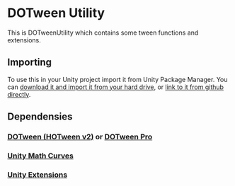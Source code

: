 # DOTween Utility

This is DOTweenUtility which contains some tween functions and extensions.

## Importing

To use this in your Unity project import it from Unity Package Manager. You can [download it and import it from your hard drive](https://docs.unity3d.com/Manual/upm-ui-local.html), or [link to it from github directly](https://docs.unity3d.com/Manual/upm-ui-giturl.html).

## Dependensies

### [DOTween (HOTween v2)](https://assetstore.unity.com/packages/tools/animation/dotween-hotween-v2-27676) or [DOTween Pro](https://assetstore.unity.com/packages/tools/visual-scripting/dotween-pro-32416)
### [Unity Math Curves](https://github.com/EwigeDreamer/unity-mathcurves)
### [Unity Extensions](https://github.com/EwigeDreamer/unity-extensions)